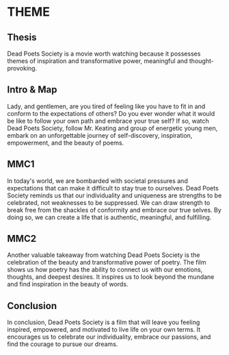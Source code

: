 # THEME

## Thesis

Dead Poets Society is a movie worth watching because it possesses themes of inspiration and transformative power, meaningful and thought-provoking.

## Intro & Map

Lady, and gentlemen, are you tired of feeling like you have to fit in and conform to the expectations of others? Do you ever wonder what it would be like to follow your own path and embrace your true self? If so, watch Dead Poets Society, follow Mr. Keating and group of energetic young men, embark on an unforgettable journey of self-discovery, inspiration, empowerment, and the beauty of poems.

## MMC1

In today's world, we are bombarded with societal pressures and expectations that can make it difficult to stay true to ourselves. Dead Poets Society reminds us that our individuality and uniqueness are strengths to be celebrated, not weaknesses to be suppressed. We can draw strength to break free from the shackles of conformity and embrace our true selves. By doing so, we can create a life that is authentic, meaningful, and fulfilling.

## MMC2

Another valuable takeaway from watching Dead Poets Society is the celebration of the beauty and transformative power of poetry. The film shows us how poetry has the ability to connect us with our emotions, thoughts, and deepest desires. It inspires us to look beyond the mundane and find inspiration in the beauty of words.

## Conclusion

In conclusion, Dead Poets Society is a film that will leave you feeling inspired, empowered, and motivated to live life on your own terms. It encourages us to celebrate our individuality, embrace our passions, and find the courage to pursue our dreams.